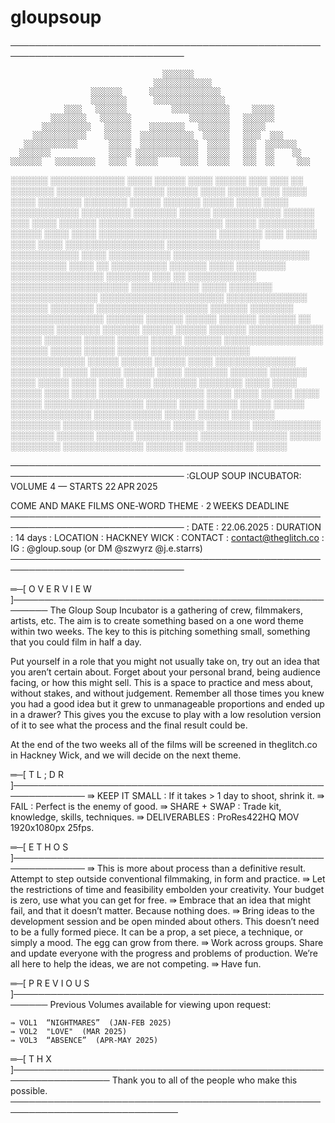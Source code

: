 # gloupsoup

──────────────────────────────────────────────────────────────────────────────

                                      ░░░░░░░
                                    ░░░░░░░░░░░░░
                      ░░░░░░░      ░░░░░░░░░░░░░░░░
                      ░░░░░░░░      ░░░░░░░░░░░░░░░░
                ░░░░   ░░░░░░░          ░░░░░░░░░░░░░     ░░░░░
             ░░░░░░░░   ░░░░░░░             ░░░░░░░░░   ░░░░░░░
           ░░░░░░░░░░░   ░░░░░░    ░░░░░░░░   ░░░░░░░   ░░░░░
         ░░░░░░░░░░░░    ░░░░░░  ░░░░░░░░░░░░  ░░░░░░   ░░░░  ░░░
       ░░░░░░░░░░░░       ░░░░░  ░░░░░░░░░░░░░  ░░░░░   ░░░  ░░░░░░░
      ░░░░░░░             ░░░░░ ░░░░░░░░░░░░░░  ░░░░░   ░░░  ░░    ░░
    ░░░░░░░   ░░░░░░░░░   ░░░░  ░░░░░     ░░░░  ░░░░░   ░░░  ░░     ░░░
   ░░░░░░   ░░░░░░░░░░░░  ░░░░  ░░░░░     ░░░░  ░░░░░   ░░░  ░░░     ░░
  ░░░░░░░  ░░░░░░░░░░░░  ░░░░░  ░░░░░     ░░░░ ░░░░░    ░░░  ░░░░   ░░░░
 ░░░░░░░        ░░░░░░░  ░░░░░   ░░░░░░ ░░░░░  ░░░░    ░░░░  ░░░░░░░░░░░
 ░░░░░░░░      ░░░░░░░  ░░░░░    ░░░░░░░░░░░  ░░░░░    ░░░  ░░░░  ░░░░░░
 ░░░░░░░░░░░░░░░░░░░░   ░░░░░     ░░░░░░░░░  ░░░░░    ░░░░  ░░░░
 ░░░░░░░░░░░░░░░░░░░  ░░░░░░░        ░░░     ░░░░░   ░░░░  ░░░░
  ░░░░░░░░░░░░░░░░   ░░░░░░░░░░░░░░░         ░░░░░░░░░░░   ░░░░
    ░░░░░░░░░░      ░░░░░░░░░░░░░░░░░░░░░░   ░░░░░░░░░    ░░░░
                     ░░          ░░░░░░░░░   ░░░░░░       ░░░░   ░░░░░░░░
  ░░░░░░░░░░░░░░░        ░░░░░░░                    ░░░   ░░   ░░░░░░░░░░░
 ░░░░░░░░░░░░░░░░░░░    ░░░░░░░░░░░     ░░░░     ░░░░░░░    ░░░░░░░░░░░░░░
░░░░░░░░░░░░░░░░░░░░   ░░░░░░░░░░░░░   ░░░░░░   ░░░░░░░  ░░░░░░░░░░░░░░░░░░
░░░░░░       ░░░░░░░  ░░░░░░░░░░░░░░░  ░░░░░░   ░░░░░░  ░░░░░       ░░░░░░
 ░░░░░░          ░░   ░░░░░░░  ░░░░░░░  ░░░░░░  ░░░░░  ░░░░░        ░░░░░░
  ░░░░░░░░░░░░         ░░░░░     ░░░░░░  ░░░░░  ░░░░░  ░░░░░       ░░░░░░
   ░░░░░░░░░░░░░░░░    ░░░░░░     ░░░░░  ░░░░░  ░░░░░   ░░░░░░░░░░░░░░░░
         ░░░░░░░░░░░░   ░░░░░     ░░░░░  ░░░░░   ░░░░   ░░░░░░░░░░░░░
               ░░░░░░░░  ░░░░     ░░░░░  ░░░░░   ░░░░   ░░░░░░░
     ░░░░░░      ░░░░░░   ░░░░    ░░░░░  ░░░░    ░░░░   ░░░░
      ░░░░░░░    ░░░░░░░  ░░░░    ░░░░  ░░░░░    ░░░░   ░░░░
       ░░░░░░░░░░░░░░░░░  ░░░░    ░░░░ ░░░░░     ░░░░  ░░░░░
        ░░░░░░░░░░░░░░░░  ░░░░░  ░░░░  ░░░░░    ░░░░░  ░░░░░
          ░░░░░░░░░░░░░  ░░░░░░░░░░░  ░░░░░     ░░░░░ ░░░░░░░
             ░░░░░░░░    ░░░░░░░░░░░ ░░░░░░    ░░░░░  ░░░░░░░
                        ░░░░░░░░░░░  ░░░░░░░  ░░░░░░  ░░░░░░
                        ░░░░░░░░░░   ░░░░░░░░░░░░░░   ░░░░░
                        ░░░░░░░░     ░░░░░░░░░░░░░
                         ░░░░░░       ░░░░░░░░░░░
                                         ░░░░░

──────────────────────────────────────────────────────────────────────────────
:GLOUP SOUP INCUBATOR:
VOLUME 4 — STARTS 22 APR 2025

COME AND MAKE FILMS
ONE‑WORD THEME · 2 WEEKS DEADLINE
──────────────────────────────────────────────────────────────────────────────
 : DATE         : 22.06.2025
 : DURATION     : 14 days
 : LOCATION     : HACKNEY WICK
 : CONTACT      : contact@theglitch.co
 : IG           : @gloup.soup (or DM @szwyrz @j.e.starrs)
──────────────────────────────────────────────────────────────────────────────

 ═─[ O V E R V I E W ]────────────────────────────────────────────────────────
 The Gloup Soup Incubator is a gathering of crew, filmmakers, artists, etc.
 The aim is to create something based on a one word theme within two weeks.
 The key to this is pitching something small, something that you could film
 in half a day.

 Put yourself in a role that you might not usually take on, try out an idea
 that you aren’t certain about. Forget about your personal brand, being
 audience facing, or how this might sell. This is a space to practice and mess
 about, without stakes, and without judgement. Remember all those times you
 knew you had a good idea but it grew to unmanageable proportions and ended up
 in a drawer? This gives you the excuse to play with a low resolution version
 of it to see what the process and the final result could be.

 At the end of the two weeks all of the films will be screened in theglitch.co
 in Hackney Wick, and we will decide on the next theme.

 ═─[ T L ; D R ]──────────────────────────────────────────────────────────────
  ⇛ KEEP IT SMALL   : If it takes > 1 day to shoot, shrink it.
  ⇛ FAIL            : Perfect is the enemy of good.
  ⇛ SHARE + SWAP    : Trade kit, knowledge, skills, techniques.
  ⇛ DELIVERABLES    : ProRes422HQ MOV 1920x1080px 25fps.

 ═─[ E T H O S ]──────────────────────────────────────────────────────────────
 ⇛ This is more about process than a definitive result.
    Attempt to step outside conventional filmmaking, in form and practice.
 ⇛ Let the restrictions of time and feasibility embolden your creativity.
    Your budget is zero, use what you can get for free.
 ⇛ Embrace that an idea that might fail, and that it doesn’t matter.
    Because nothing does.
 ⇛ Bring ideas to the development session and be open minded about others.
    This doesn’t need to be a fully formed piece. It can be a prop, a set piece,
    a technique, or simply a mood. The egg can grow from there.
 ⇛ Work across groups. Share and update everyone with the progress and problems
    of production. We’re all here to help the ideas, we are not competing.
 ⇛ Have fun.

 ═─[ P R E V I O U S ]────────────────────────────────────────────────────────
  Previous Volumes available for viewing upon request:

    ⇛ VOL1  “NIGHTMARES”  (JAN-FEB 2025)
    ⇛ VOL2  "LOVE"  (MAR 2025)
    ⇛ VOL3  “ABSENCE”  (APR-MAY 2025)

 ═─[ T H X ]──────────────────────────────────────────────────────────────────
  Thank you to all of the people who make this possible.
 ─────────────────────────────────────────────────────────────────────────────
